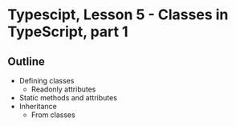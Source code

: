 # Typescipt, Lesson 5 - Classes in TypeScript, part 1

## Outline
- Defining classes
    - Readonly attributes
- Static methods and attributes
- Inheritance
    - From classes
